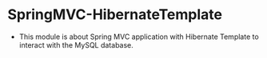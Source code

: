 # SpringMVC-HibernateTemplate

- This module is about Spring MVC application with Hibernate Template to interact with the MySQL database.
